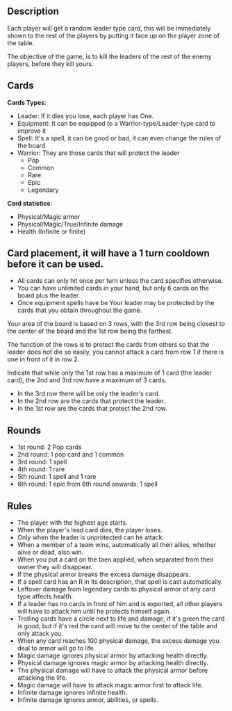 ## Description
Each player will get a random leader type card, this will be immediately shown to the rest 
of the players by putting it face up on the player zone of the table.

The objective of the game, is to kill the leaders of the rest of the enemy players, before they kill yours.

## Cards
**Cards Types**:
 - Leader: If it dies you lose, each player has One.
 - Equipment: It can be equipped to a Warrior-type/Leader-type card to improve it
 - Spell: It's a spell, it can be good or bad, it can even change the rules of the board
 - Warrior: They are those cards that will protect the leader
	- Pop
	- Common
	- Rare
	- Epic
	- Legendary

**Card statistics**:
 - Physical/Magic armor
 - Physical/Magic/True/Infinite damage
 - Health (Infinite or finite)

## Card placement, it will have a 1 turn cooldown before it can be used.
 - All cards can only hit once per turn unless the card specifies otherwise.
 - You can have unlimited cards in your hand, but only 6 cards on the board plus the leader.
 - Once equipment spells have be
Your leader may be protected by the cards that you obtain throughout the game.

Your area of ​​the board is based on 3 rows, with the 3rd row being closest to the center of the board and 
the 1st row being the farthest. 

The function of the rows is to protect the cards from others so that the leader does not die so easily, 
you cannot attack a card from row 1 if there is one in front of it in row 2.

Indicate that while only the 1st row has a maximum of 1 card (the leader card), the 2nd and 3rd row have a maximum of 3 cards.

- In the 3rd row there will be only the leader's card.
- In the 2nd row are the cards that protect the leader.
- In the 1st row are the cards that protect the 2nd row.

## Rounds
 - 1st round: 2 Pop cards
 - 2nd round: 1 pop card and 1 common
 - 3rd round: 1 spell
 - 4th round: 1 rare
 - 5th round: 1 spell and 1 rare
 - 6th round: 1 epic
from 6th round onwards: 1 spell

## Rules
 - The player with the highest age starts.
 - When the player's lead card dies, the player loses.
 - Only when the leader is unprotected can he attack.
 - When a member of a team wins, automatically all their allies, whether alive or dead, also win.
 - When you put a card on the taen applied, when separated from their owner they will disappear.
 - If the physical armor breaks the excess damage disappears.
 - If a spell card has an R in its description, that spell is cast automatically.
 - Leftover damage from legendary cards to physical armor of any card type affects health.
 - If a leader has no cards in front of him and is exported, all other players will have to attack him until he protects himself again.
 - Trolling cards have a circle next to life and damage, if it's green the card is good, but if it's red the card will move to the center of the table and only attack you.
 - When any card reaches 100 physical damage, the excess damage you deal to armor will go to life.
 - Magic damage ignores physical armor by attacking health directly.
 - Physical damage ignores magic armor by attacking health directly.
 - The physical damage will have to attack the physical armor before attacking the life.
 - Magic damage will have to attack magic armor first to attack life.
 - Infinite damage ignores infinite health.
 - Infinite damage ignores armor, abilities, or spells.
